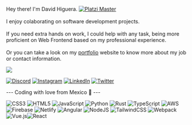
Hey there! I'm David Higuera. [![Platzi Master](https://img.shields.io/badge/Platzi%20Master-C9-7fc719.svg?logo=platzi)](https://platzi.com/@higueraDev)<br> <br>
I enjoy colaborating on software development projects. <br><br>
If you need extra hands on work, I could help with any task, being more proficient on Web Frontend based on my professional experience.<br><br>
Or you can take a look on my [portfolio](https://higueradev.com) website to know more about my job or contact information.

![](https://github-readme-streak-stats.herokuapp.com/?user=higueraDev&theme=dark&hide_border=false)<br/>


[![Discord](https://img.shields.io/badge/Discord-%237289DA.svg?logo=discord&logoColor=white)](https://discord.gg/higueraDev#9783) [![Instagram](https://img.shields.io/badge/Instagram-%23E4405F.svg?logo=Instagram&logoColor=white)](https://instagram.com/higueradev) [![LinkedIn](https://img.shields.io/badge/LinkedIn-%230077B5.svg?logo=linkedin&logoColor=white)](https://linkedin.com/in/higueradev) [![Twitter](https://img.shields.io/badge/Twitter-%231DA1F2.svg?logo=Twitter&logoColor=white)](https://twitter.com/higueradev) 

--- Coding with love from Mexico 💚 ---

![CSS3](https://img.shields.io/badge/css3-%231572B6.svg?style=for-the-badge&logo=css3&logoColor=white) ![HTML5](https://img.shields.io/badge/html5-%23E34F26.svg?style=for-the-badge&logo=html5&logoColor=white) ![JavaScript](https://img.shields.io/badge/javascript-%23323330.svg?style=for-the-badge&logo=javascript&logoColor=%23F7DF1E) ![Python](https://img.shields.io/badge/python-3670A0?style=for-the-badge&logo=python&logoColor=ffdd54) ![Rust](https://img.shields.io/badge/rust-%23000000.svg?style=for-the-badge&logo=rust&logoColor=white) ![TypeScript](https://img.shields.io/badge/typescript-%23007ACC.svg?style=for-the-badge&logo=typescript&logoColor=white) ![AWS](https://img.shields.io/badge/AWS-%23FF9900.svg?style=for-the-badge&logo=amazon-aws&logoColor=white) ![Firebase](https://img.shields.io/badge/firebase-%23039BE5.svg?style=for-the-badge&logo=firebase) ![Netlify](https://img.shields.io/badge/netlify-%23000000.svg?style=for-the-badge&logo=netlify&logoColor=#00C7B7) ![Angular](https://img.shields.io/badge/angular-%23DD0031.svg?style=for-the-badge&logo=angular&logoColor=white) ![NodeJS](https://img.shields.io/badge/node.js-6DA55F?style=for-the-badge&logo=node.js&logoColor=white) ![TailwindCSS](https://img.shields.io/badge/tailwindcss-%2338B2AC.svg?style=for-the-badge&logo=tailwind-css&logoColor=white) ![Webpack](https://img.shields.io/badge/webpack-%238DD6F9.svg?style=for-the-badge&logo=webpack&logoColor=black) ![Vue.js](https://img.shields.io/badge/vuejs-%2335495e.svg?style=for-the-badge&logo=vuedotjs&logoColor=%234FC08D)![React](https://img.shields.io/badge/react-%2320232a.svg?style=for-the-badge&logo=react&logoColor=%2361DAFB)
